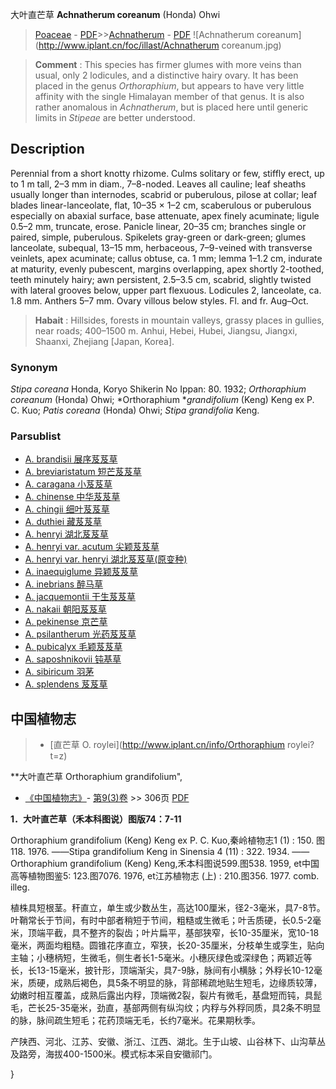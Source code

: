 大叶直芒草 **Achnatherum coreanum** (Honda) Ohwi

> [Poaceae](http://www.iplant.cn/info/Poaceae?t=foc) - [PDF](http://www.iplant.cn/foc/pdf/Poaceae.pdf)>>[Achnatherum](Achnatherum-芨芨草属.md) - [PDF](http://www.iplant.cn/foc/pdf/Achnatherum.pdf)
![Achnatherum coreanum](http://www.iplant.cn/foc/illast/Achnatherum coreanum.jpg)

> **Comment** : 
> This species has firmer glumes with more veins than usual, only 2 lodicules, and a distinctive hairy ovary. It has been placed in the genus *Orthoraphium*, but appears to have very little affinity with the single Himalayan member of that genus. It is also rather anomalous in *Achnatherum*, but is placed here until generic limits in *Stipeae* are better understood.

## Description

Perennial from a short knotty rhizome. Culms solitary or few, stiffly erect, up to 1 m tall, 2–3 mm in diam., 7–8-noded. Leaves all cauline; leaf sheaths usually longer than internodes, scabrid or puberulous, pilose at collar; leaf blades linear-lanceolate, flat, 10–35 × 1–2 cm, scaberulous or puberulous especially on abaxial surface, base attenuate, apex finely acuminate; ligule 0.5–2 mm, truncate, erose. Panicle linear, 20–35 cm; branches single or paired, simple, puberulous. Spikelets gray-green or dark-green; glumes lanceolate, subequal, 13–15 mm, herbaceous, 7–9-veined with transverse veinlets, apex acuminate; callus obtuse, ca. 1 mm; lemma 1–1.2 cm, indurate at maturity, evenly pubescent, margins overlapping, apex shortly 2-toothed, teeth minutely hairy; awn persistent, 2.5–3.5 cm, scabrid, slightly twisted with lateral grooves below, upper part flexuous. Lodicules 2, lanceolate, ca. 1.8 mm. Anthers 5–7 mm. Ovary villous below styles. Fl. and fr. Aug–Oct.

> **Habait** : 
> Hillsides, forests in mountain valleys, grassy places in gullies, near roads; 400–1500 m. Anhui, Hebei, Hubei, Jiangsu, Jiangxi, Shaanxi, Zhejiang [Japan, Korea].

### Synonym
*Stipa coreana* Honda, Koryo Shikerin No Ippan: 80. 1932; *Orthoraphium coreanum* (Honda) Ohwi; *Orthoraphium **grandifolium* (Keng) Keng ex P. C. Kuo; *Patis coreana* (Honda) Ohwi; *Stipa grandifolia* Keng.

### Parsublist

* [A.  brandisii  展序芨芨草](Achnatherum-brandisii-展序芨芨草.md)
* [A.  breviaristatum  短芒芨芨草](Achnatherum-breviaristatum-短芒芨芨草.md)
* [A.  caragana  小芨芨草](Achnatherum-caragana-小芨芨草.md)
* [A.  chinense  中华芨芨草](Achnatherum-chinense-中华芨芨草.md)
* [A.  chingii  细叶芨芨草](Achnatherum-chingii-细叶芨芨草.md)
* [A.  duthiei  藏芨芨草](Achnatherum-duthiei-藏芨芨草.md)
* [A.  henryi  湖北芨芨草](Achnatherum-henryi-湖北芨芨草.md)
* [A.  henryi var. acutum  尖颖芨芨草](Achnatherum-henryi-var-acutum-尖颖芨芨草.md)
* [A.  henryi var. henryi  湖北芨芨草(原变种)](Achnatherum-henryi-var-henryi-湖北芨芨草(原变种).md)
* [A.  inaequiglume  异颖芨芨草](Achnatherum-inaequiglume-异颖芨芨草.md)
* [A.  inebrians  醉马草](Achnatherum-inebrians-醉马草.md)
* [A.  jacquemontii  干生芨芨草](Achnatherum-jacquemontii-干生芨芨草.md)
* [A.  nakaii  朝阳芨芨草](Achnatherum-nakaii-朝阳芨芨草.md)
* [A.  pekinense  京芒草](Achnatherum-pekinense-京芒草.md)
* [A.  psilantherum  光药芨芨草](Achnatherum-psilantherum-光药芨芨草.md)
* [A.  pubicalyx  毛颖芨芨草](Achnatherum-pubicalyx-毛颖芨芨草.md)
* [A.  saposhnikovii  钝基草](Achnatherum-saposhnikovii-钝基草.md)
* [A.  sibiricum  羽茅](Achnatherum-sibiricum-羽茅.md)
* [A.  splendens  芨芨草](Achnatherum-splendens-芨芨草.md)

## 中国植物志

> * [直芒草  O.  roylei](http://www.iplant.cn/info/Orthoraphium roylei?t=z)

**大叶直芒草 Orthoraphium grandifolium",

* [《中国植物志》](http://www.iplant.cn/frps)- [第9(3)卷](http://www.iplant.cn/frps/vol/9(3)) >> 306页 [PDF](http://www.iplant.cn/frps/pdf/9(3)/306.pdf)

**1．大叶直芒草（禾本科图说）图版74：7-11**

Orthoraphium grandifolium (Keng) Keng ex P. C. Kuo,秦岭植物志1 (1) : 150. 图118. 1976. ——Stipa grandifolium Keng in Sinensia 4 (11) : 322. 1934. ——Orthoraphium grandifolium (Keng) Keng,禾本科图说599.图538. 1959, et中国高等植物图鉴5: 123.图7076. 1976, et江苏植物志 (上) : 210.图356. 1977. comb. illeg.

植株具短根茎。秆直立，单生或少数丛生，高达100厘米，径2-3毫米，具7-8节。叶鞘常长于节间，有时中部者稍短于节间，粗糙或生微毛；叶舌质硬，长0.5-2毫米，顶端平截，具不整齐的裂齿；叶片扁平，基部狭窄，长10-35厘米，宽10-18毫米，两面均粗糙。圆锥花序直立，窄狭，长20-35厘米，分枝单生或孪生，贴向主轴；小穗柄短，生微毛，侧生者长1-5毫米。小穗灰绿色或深绿色；两颖近等长，长13-15毫米，披针形，顶端渐尖，具7-9脉，脉间有小横脉；外稃长10-12毫米，质硬，成熟后褐色，具5条不明显的脉，背部稀疏地贴生短毛，边缘质较薄，幼嫩时相互覆盖，成熟后露出内稃，顶端微2裂，裂片有微毛，基盘短而钝，具髭毛，芒长25-35毫米，劲直，基部两侧有纵沟纹；内稃与外稃同质，具2条不明显的脉，脉间疏生短毛；花药顶端无毛，长约7毫米。花果期秋季。

产陕西、河北、江苏、安徽、浙江、江西、湖北。生于山坡、山谷林下、山沟草丛及路旁，海拔400-1500米。模式标本采自安徽祁门。

}